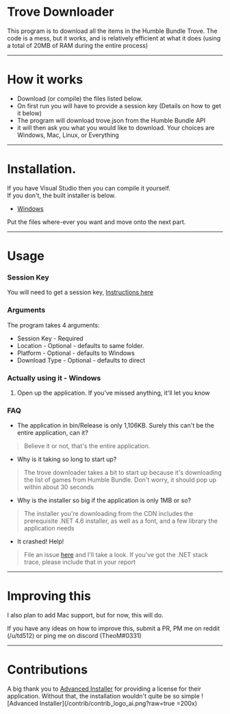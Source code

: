 

# Trove Downloader

This program is to download all the items in the Humble Bundle Trove. The code is a mess, but it works, and is relatively efficient at what it does (using a total of 20MB of RAM during the entire process)

*****
# How it works

* Download (or compile) the files listed below.
* On first run you will have to provide a session key (Details on how to get it below)
* The program will download trove.json from the Humble Bundle API
* it will then ask you what you would like to download. Your choices are Windows, Mac, Linux, or Everything

****
# Installation.

If you have Visual Studio then you can compile it yourself.  
If you don't, the built installer is below.  
* [Windows](https://ltscdn.m6.nz/humble/trove-downloader.exe?version=1.3.2)

Put the files where-ever you want and move onto the next part.

****

# Usage

### Session Key

You will need to get a session key, [Instructions here](https://github.com/talonius/hb-downloader/wiki/Using-Session-Information-From-Windows-For-hb-downloader)

### Arguments

The program takes 4 arguments:

* Session Key - Required
* Location - Optional - defaults to same folder.
* Platform - Optional - defaults to Windows
* Download Type - Optional - defaults to direct

### Actually using it - Windows

1. Open up the application. If you've missed anything, it'll let you know

### FAQ

 * The application in bin/Release is only 1,106KB. Surely this can't be the entire application, can it?
 

> Believe it or not, that's the entire application.

* Why is it taking so long to start up?

> The trove downloader takes a bit to start up because it's downloading the list of games from Humble Bundle. Don't worry, it should pop up within about 30 seconds

* Why is the installer so big if the application is only 1MB or so?

> The installer you're downloading from the CDN includes the prerequisite .NET 4.6 installer, as well as a font, and a few library the application needs

* It crashed! Help!

> File an issue [here](https://github.com/td512/Humble-Trove-Downloader/issues) and I'll take a look. If you've got the .NET stack trace, please include that in your report
 
****

# Improving this

I also plan to add Mac support, but for now, this will do.

If you have any ideas on how to improve this, submit a PR, PM me on reddit (/u/td512) or ping me on discord (TheoM#0331)

****

# Contributions

A big thank you to [Advanced Installer](https://www.advancedinstaller.com) for providing a license for their application. Without that, the installation wouldn't quite be so simple
![Advanced Installer](/contrib/contrib_logo_ai.png?raw=true =200x)
